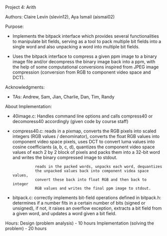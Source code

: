 Project 4: Arith

Authors: Claire Levin (slevin12), Aya Ismail (aismai02)

Purpose:

- Implements the bitpack interface which provides several functionalities
  to manipulate bit fields, serving as a tool to pack multiple bit fields 
  into a single word and also unpacking a word into multiple bit fields. 

- Uses the bitpack interface to compress a given ppm image to a binary 
  image file and/or decompress the binary image back into a ppm, with
  the help of some computational conversions inspired from JPEG image 
  compression (conversion from RGB to component video space and DCT).

Acknowledgments:

- TAs: Andrew, Sam, Jian, Charlie, Dan, Tim, Randy

About Implementation:

- 40image.c: Handles command line options and calls
             compress40 or decomoress40 accordingly 
             (given code by course staff)

- compress40.c: reads in a pixmap, converts the RGB pixels into scaled 
                integers (RGB values / denominator), converts the float RGB
                values into component video space pixels, uses DCT to convert
                luma values into cosine coefficiants (a, b, c, d), 
                quantizes the component video space values of each 2 by 2 
                block of pixels and packs them into a 32-bit word and writes
                the binary compressed image to stdout. 
                
                reads in the packed words, unpacks each word, dequantizes 
                the unpacked values back into component videa space values, 
                convert these back into float RGB and then back to integer
                RGB values and writes the final ppm image to stdout. 

- bitpack.c: correctly implements bit-field operations defined in bitpack.h: 
             determines if a number fits in a certain number of bits 
             (signed or unsigned), if not, it raises an overflow exception, 
             extracts a bit field from a given word, and updates a word given
             a bit field. 


             
Hours: Design (problem analysis) - 10 hours
       Implementation (solving the problem) - 20 hours
